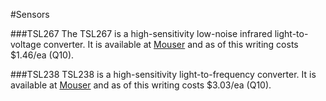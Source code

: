 #Sensors

###TSL267
The TSL267 is a high-sensitivity low-noise infrared light-to-voltage converter. It is available at [Mouser](http://www.mouser.com/ProductDetail/ams/TSL26721FN/?qs=%2fha2pyFaduipBcZLiOnOSR43hP6ptMGoi0Q4oZZqVwvdDzgPVlJvvA%3d%3d) and as of this writing costs $1.46/ea (Q10). 

###TSL238
TSL238 is a high-sensitivity light-to-frequency converter. It is available at [Mouser](http://www.mouser.com/ProductDetail/ams/TSL238D-TR/?qs=sGAEpiMZZMsV8lMX1HNLj6sV3N6FJQb0) and as of this writing costs $3.03/ea (Q10).